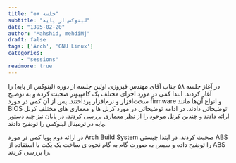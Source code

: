 ```yaml
---
title: "جلسه ۵۸"
subtitle: "لینوکس از پایه"
date: "1395-02-20"
author: "Mahshid, mehdiMj"
draft: false
tags: ['Arch', 'GNU Linux']
categories:
    - "sessions"
readmore: true
---
```

در آغاز جلسه ۵۸ جناب آقای مهندس فیروزی اولین جلسه از دوره (لینوکس از پایه) را آغاز کردند. ابتدا کمی در مورد اجزای مختلف یک کامپیوتر صحبت کرده و به توضیح سخت‌افزار و نرم‌افزار پرداختند. پس از آن کمی در مورد firmware و انواع آن‌ها مانند BIOS توضیحاتی دادند. در ادامه توضیحاتی در مورد کرنل ها و معماری های مختلف کرنل ارائه دادند و چندین کرنل موجود را از نظر معماری بررسی کردند. در پایان نیز چند دستور پایه در ترمینال لینوکس را توضیح دادند.

در ارائه دوم پویا کمی در مورد Arch Build System صحبت کردند. در ابتدا چیستی ABS را توضیح داده و سپس به صورت گام به گام نحوه ی ساخت یک پکت با استفاده از ABS را بررسی کردند.

